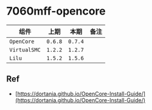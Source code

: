 # 7060mff-opencore

组件|上期|本期|备注
---|---|---|---
`OpenCore` | `0.6.8` | `0.7.4` |
`VirtualSMC` | `1.2.2` | `1.2.7`
`Lilu` | `1.5.2` | `1.5.6`

## Ref

* [https://dortania.github.io/OpenCore-Install-Guide/](https://dortania.github.io/OpenCore-Install-Guide/)
